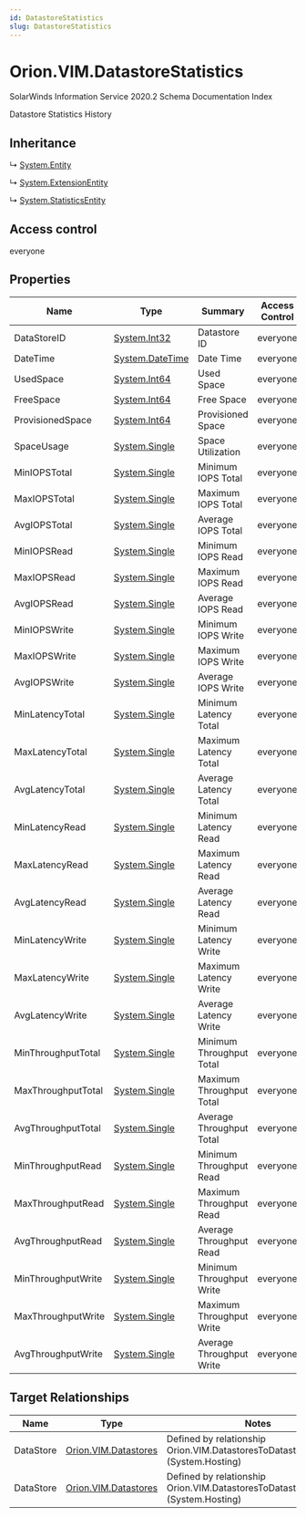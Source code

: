 ```yaml
---
id: DatastoreStatistics
slug: DatastoreStatistics
---
```


# Orion.VIM.DatastoreStatistics

SolarWinds Information Service 2020.2 Schema Documentation Index

Datastore Statistics History

## Inheritance

↳ [System.Entity](./../System/Entity)

↳ [System.ExtensionEntity](./../System/ExtensionEntity)

↳ [System.StatisticsEntity](./../System/StatisticsEntity)

## Access control

everyone

## Properties

| Name | Type | Summary | Access Control |
| ------ | ------ | ------ | ------ |
| DataStoreID | [System.Int32](https://docs.microsoft.com/en-us/dotnet/api/system.int32) | Datastore ID | everyone |
| DateTime | [System.DateTime](https://docs.microsoft.com/en-us/dotnet/api/system.datetime) | Date Time | everyone |
| UsedSpace | [System.Int64](https://docs.microsoft.com/en-us/dotnet/api/system.int64) | Used Space | everyone |
| FreeSpace | [System.Int64](https://docs.microsoft.com/en-us/dotnet/api/system.int64) | Free Space | everyone |
| ProvisionedSpace | [System.Int64](https://docs.microsoft.com/en-us/dotnet/api/system.int64) | Provisioned Space | everyone |
| SpaceUsage | [System.Single](https://docs.microsoft.com/en-us/dotnet/api/system.single) | Space Utilization | everyone |
| MinIOPSTotal | [System.Single](https://docs.microsoft.com/en-us/dotnet/api/system.single) | Minimum IOPS Total | everyone |
| MaxIOPSTotal | [System.Single](https://docs.microsoft.com/en-us/dotnet/api/system.single) | Maximum IOPS Total | everyone |
| AvgIOPSTotal | [System.Single](https://docs.microsoft.com/en-us/dotnet/api/system.single) | Average IOPS Total | everyone |
| MinIOPSRead | [System.Single](https://docs.microsoft.com/en-us/dotnet/api/system.single) | Minimum IOPS Read | everyone |
| MaxIOPSRead | [System.Single](https://docs.microsoft.com/en-us/dotnet/api/system.single) | Maximum IOPS Read | everyone |
| AvgIOPSRead | [System.Single](https://docs.microsoft.com/en-us/dotnet/api/system.single) | Average IOPS Read | everyone |
| MinIOPSWrite | [System.Single](https://docs.microsoft.com/en-us/dotnet/api/system.single) | Minimum IOPS Write | everyone |
| MaxIOPSWrite | [System.Single](https://docs.microsoft.com/en-us/dotnet/api/system.single) | Maximum IOPS Write | everyone |
| AvgIOPSWrite | [System.Single](https://docs.microsoft.com/en-us/dotnet/api/system.single) | Average IOPS Write | everyone |
| MinLatencyTotal | [System.Single](https://docs.microsoft.com/en-us/dotnet/api/system.single) | Minimum Latency Total | everyone |
| MaxLatencyTotal | [System.Single](https://docs.microsoft.com/en-us/dotnet/api/system.single) | Maximum Latency Total | everyone |
| AvgLatencyTotal | [System.Single](https://docs.microsoft.com/en-us/dotnet/api/system.single) | Average Latency Total | everyone |
| MinLatencyRead | [System.Single](https://docs.microsoft.com/en-us/dotnet/api/system.single) | Minimum Latency Read | everyone |
| MaxLatencyRead | [System.Single](https://docs.microsoft.com/en-us/dotnet/api/system.single) | Maximum Latency Read | everyone |
| AvgLatencyRead | [System.Single](https://docs.microsoft.com/en-us/dotnet/api/system.single) | Average Latency Read | everyone |
| MinLatencyWrite | [System.Single](https://docs.microsoft.com/en-us/dotnet/api/system.single) | Minimum Latency Write | everyone |
| MaxLatencyWrite | [System.Single](https://docs.microsoft.com/en-us/dotnet/api/system.single) | Maximum Latency Write | everyone |
| AvgLatencyWrite | [System.Single](https://docs.microsoft.com/en-us/dotnet/api/system.single) | Average Latency Write | everyone |
| MinThroughputTotal | [System.Single](https://docs.microsoft.com/en-us/dotnet/api/system.single) | Minimum Throughput Total | everyone |
| MaxThroughputTotal | [System.Single](https://docs.microsoft.com/en-us/dotnet/api/system.single) | Maximum Throughput Total | everyone |
| AvgThroughputTotal | [System.Single](https://docs.microsoft.com/en-us/dotnet/api/system.single) | Average Throughput Total | everyone |
| MinThroughputRead | [System.Single](https://docs.microsoft.com/en-us/dotnet/api/system.single) | Minimum Throughput Read | everyone |
| MaxThroughputRead | [System.Single](https://docs.microsoft.com/en-us/dotnet/api/system.single) | Maximum Throughput Read | everyone |
| AvgThroughputRead | [System.Single](https://docs.microsoft.com/en-us/dotnet/api/system.single) | Average Throughput Read | everyone |
| MinThroughputWrite | [System.Single](https://docs.microsoft.com/en-us/dotnet/api/system.single) | Minimum Throughput Write | everyone |
| MaxThroughputWrite | [System.Single](https://docs.microsoft.com/en-us/dotnet/api/system.single) | Maximum Throughput Write | everyone |
| AvgThroughputWrite | [System.Single](https://docs.microsoft.com/en-us/dotnet/api/system.single) | Average Throughput Write | everyone |

## Target Relationships

| Name | Type | Notes |
| ------ | ------ | ------ |
| DataStore | [Orion.VIM.Datastores](./../Orion.VIM/Datastores) | Defined by relationship Orion.VIM.DatastoresToDatastoreStatistics (System.Hosting) |
| DataStore | [Orion.VIM.Datastores](./../Orion.VIM/Datastores) | Defined by relationship Orion.VIM.DatastoresToDatastoreStatistics (System.Hosting) |

